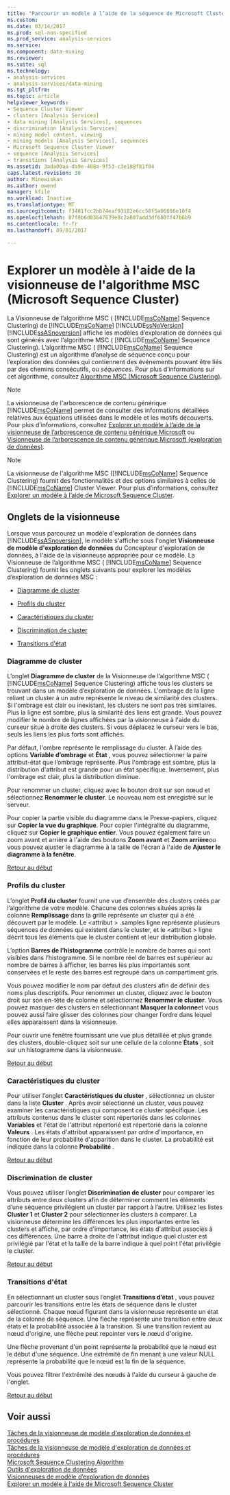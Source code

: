 ```yaml
---
title: "Parcourir un modèle à l’aide de la séquence de Microsoft Cluster Viewer | Documents Microsoft"
ms.custom: 
ms.date: 03/14/2017
ms.prod: sql-non-specified
ms.prod_service: analysis-services
ms.service: 
ms.component: data-mining
ms.reviewer: 
ms.suite: sql
ms.technology:
- analysis-services
- analysis-services/data-mining
ms.tgt_pltfrm: 
ms.topic: article
helpviewer_keywords:
- Sequence Cluster Viewer
- clusters [Analysis Services]
- data mining [Analysis Services], sequences
- discrimination [Analysis Services]
- mining model content, viewing
- mining models [Analysis Services], sequences
- Microsoft Sequence Cluster Viewer
- sequence [Analysis Services]
- transitions [Analysis Services]
ms.assetid: 3ada00aa-da9e-488a-9f53-c3e188f81f84
caps.latest.revision: 38
author: Minewiskan
ms.author: owend
manager: kfile
ms.workload: Inactive
ms.translationtype: MT
ms.sourcegitcommit: f3481fcc2bb74eaf93182e6cc58f5a06666e10f4
ms.openlocfilehash: 87f8b6d83647639e8c2a807add3df680ff47b6b9
ms.contentlocale: fr-fr
ms.lasthandoff: 09/01/2017

---
```

# <a name="browse-a-model-using-the-microsoft-sequence-cluster-viewer"></a>Explorer un modèle à l'aide de la visionneuse de l'algorithme MSC (Microsoft Sequence Cluster)
  La Visionneuse de l’algorithme MSC ( [!INCLUDE[msCoName](../../includes/msconame-md.md)] Sequence Clustering) de [!INCLUDE[msCoName](../../includes/msconame-md.md)] [!INCLUDE[ssNoVersion](../../includes/ssnoversion-md.md)] [!INCLUDE[ssASnoversion](../../includes/ssasnoversion-md.md)] affiche les modèles d’exploration de données qui sont générés avec l’algorithme MSC ( [!INCLUDE[msCoName](../../includes/msconame-md.md)] Sequence Clustering). L’algorithme MSC ( [!INCLUDE[msCoName](../../includes/msconame-md.md)] Sequence Clustering) est un algorithme d’analyse de séquence conçu pour l’exploration des données qui contiennent des événements pouvant être liés par des chemins consécutifs, ou *séquences*. Pour plus d’informations sur cet algorithme, consultez [Algorithme MSC (Microsoft Sequence Clustering)](../../analysis-services/data-mining/microsoft-sequence-clustering-algorithm.md).  
  
> [!NOTE]  
>  La visionneuse de l'arborescence de contenu générique [!INCLUDE[msCoName](../../includes/msconame-md.md)] permet de consulter des informations détaillées relatives aux équations utilisées dans le modèle et les motifs découverts. Pour plus d’informations, consultez [Explorer un modèle à l’aide de la visionneuse de l’arborescence de contenu générique Microsoft](../../analysis-services/data-mining/browse-a-model-using-the-microsoft-generic-content-tree-viewer.md) ou [Visionneuse de l’arborescence de contenu générique Microsoft &#40;exploration de données&#41;](http://msdn.microsoft.com/library/751b4393-f6fd-48c1-bcef-bdca589ce34c).  
  
> [!NOTE]  
>  La visionneuse de l'algorithme MSC ([!INCLUDE[msCoName](../../includes/msconame-md.md)] Sequence Clustering) fournit des fonctionnalités et des options similaires à celles de [!INCLUDE[msCoName](../../includes/msconame-md.md)] Cluster Viewer. Pour plus d’informations, consultez [Explorer un modèle à l’aide de Microsoft Sequence Cluster](../../analysis-services/data-mining/browse-a-model-using-the-microsoft-cluster-viewer.md).  
  
##  <a name="BKMK_ViewerTabs"></a> Onglets de la visionneuse  
 Lorsque vous parcourez un modèle d'exploration de données dans [!INCLUDE[ssASnoversion](../../includes/ssasnoversion-md.md)], le modèle s'affiche sous l'onglet **Visionneuse de modèle d'exploration de données** du Concepteur d'exploration de données, à l'aide de la visionneuse appropriée pour ce modèle. La Visionneuse de l’algorithme MSC ( [!INCLUDE[msCoName](../../includes/msconame-md.md)] Sequence Clustering) fournit les onglets suivants pour explorer les modèles d’exploration de données MSC :  
  
-   [Diagramme de cluster](#BKMK_Diagram)  
  
-   [Profils du cluster](#BKMK_Profile)  
  
-   [Caractéristiques du cluster](#BKMK_Characteristics)  
  
-   [Discrimination de cluster](#BKMK_Discrimination)  
  
-   [Transitions d'état](#BKMK_Transitions)  
  
###  <a name="BKMK_Diagram"></a> Diagramme de cluster  
 L’onglet **Diagramme de cluster** de la Visionneuse de l’algorithme MSC ( [!INCLUDE[msCoName](../../includes/msconame-md.md)] Sequence Clustering) affiche tous les clusters se trouvant dans un modèle d’exploration de données. L'ombrage de la ligne reliant un cluster à un autre représente le niveau de similarité des clusters. Si l'ombrage est clair ou inexistant, les clusters ne sont pas très similaires. Plus la ligne est sombre, plus la similarité des liens est grande. Vous pouvez modifier le nombre de lignes affichées par la visionneuse à l'aide du curseur situé à droite des clusters. Si vous déplacez le curseur vers le bas, seuls les liens les plus forts sont affichés.  
  
 Par défaut, l'ombre représente le remplissage du cluster. À l’aide des options **Variable d’ombrage** et **État** , vous pouvez sélectionner la paire attribut-état que l’ombrage représente. Plus l'ombrage est sombre, plus la distribution d'attribut est grande pour un état spécifique. Inversement, plus l'ombrage est clair, plus la distribution diminue.  
  
 Pour renommer un cluster, cliquez avec le bouton droit sur son nœud et sélectionnez **Renommer le cluster**. Le nouveau nom est enregistré sur le serveur.  
  
 Pour copier la partie visible du diagramme dans le Presse-papiers, cliquez sur **Copier la vue du graphique**. Pour copier l'intégralité du diagramme, cliquez sur **Copier le graphique entier**. Vous pouvez également faire un zoom avant et arrière à l'aide des boutons **Zoom avant** et **Zoom arrière**ou vous pouvez ajuster le diagramme à la taille de l'écran à l'aide de **Ajuster le diagramme à la fenêtre**.  
  
 [Retour au début](#BKMK_ViewerTabs)  
  
###  <a name="BKMK_Profile"></a> Profils du cluster  
 L’onglet **Profil du cluster** fournit une vue d’ensemble des clusters créés par l’algorithme de votre modèle. Chacune des colonnes situées après la colonne **Remplissage** dans la grille représente un cluster qui a été découvert par le modèle. Le \<attribut > .samples ligne représente plusieurs séquences de données qui existent dans le cluster, et le \<attribut > ligne décrit tous les éléments que le cluster contient et leur distribution globale.  
  
 L’option **Barres de l’histogramme** contrôle le nombre de barres qui sont visibles dans l’histogramme. Si le nombre réel de barres est supérieur au nombre de barres à afficher, les barres les plus importantes sont conservées et le reste des barres est regroupé dans un compartiment gris.  
  
 Vous pouvez modifier le nom par défaut des clusters afin de définir des noms plus descriptifs. Pour renommer un cluster, cliquez avec le bouton droit sur son en-tête de colonne et sélectionnez **Renommer le cluster**. Vous pouvez masquer des clusters en sélectionnant **Masquer la colonne**et vous pouvez aussi faire glisser des colonnes pour changer l’ordre dans lequel elles apparaissent dans la visionneuse.  
  
 Pour ouvrir une fenêtre fournissant une vue plus détaillée et plus grande des clusters, double-cliquez soit sur une cellule de la colonne **États** , soit sur un histogramme dans la visionneuse.  
  
 [Retour au début](#BKMK_ViewerTabs)  
  
###  <a name="BKMK_Characteristics"></a> Caractéristiques du cluster  
 Pour utiliser l’onglet **Caractéristiques du cluster** , sélectionnez un cluster dans la liste **Cluster** . Après avoir sélectionné un cluster, vous pouvez examiner les caractéristiques qui composent ce cluster spécifique. Les attributs contenus dans le cluster sont répertoriés dans les colonnes **Variables** et l'état de l'attribut répertorié est répertorié dans la colonne **Valeurs** . Les états d'attribut apparaissent par ordre d'importance, en fonction de leur probabilité d'apparition dans le cluster. La probabilité est indiquée dans la colonne **Probabilité** .  
  
 [Retour au début](#BKMK_ViewerTabs)  
  
###  <a name="BKMK_Discrimination"></a> Discrimination de cluster  
 Vous pouvez utiliser l’onglet **Discrimination de cluster** pour comparer les attributs entre deux clusters afin de déterminer comment les éléments d’une séquence privilégient un cluster par rapport à l’autre. Utilisez les listes **Cluster 1** et **Cluster 2** pour sélectionner les clusters à comparer. La visionneuse détermine les différences les plus importantes entre les clusters et affiche, par ordre d'importance, les états d'attribut associés à ces différences. Une barre à droite de l'attribut indique quel cluster est privilégié par l'état et la taille de la barre indique à quel point l'état privilégie le cluster.  
  
 [Retour au début](#BKMK_ViewerTabs)  
  
###  <a name="BKMK_Transitions"></a> Transitions d'état  
 En sélectionnant un cluster sous l’onglet **Transitions d’état** , vous pouvez parcourir les transitions entre les états de séquence dans le cluster sélectionné. Chaque nœud figurant dans la visionneuse représente un état de la colonne de séquence. Une flèche représente une transition entre deux états et la probabilité associée à la transition. Si une transition revient au nœud d'origine, une flèche peut repointer vers le nœud d'origine.  
  
 Une flèche provenant d'un point représente la probabilité que le nœud est le début d'une séquence. Une extrémité de fin menant à une valeur NULL représente la probabilité que le nœud est la fin de la séquence.  
  
 Vous pouvez filtrer l'extrémité des nœuds à l'aide du curseur à gauche de l'onglet.  
  
 [Retour au début](#BKMK_ViewerTabs)  
  
## <a name="see-also"></a>Voir aussi  
 [Tâches de la visionneuse de modèle d'exploration de données et procédures](../../analysis-services/data-mining/mining-model-viewer-tasks-and-how-tos.md)   
 [Tâches de la visionneuse de modèle d'exploration de données et procédures](../../analysis-services/data-mining/mining-model-viewer-tasks-and-how-tos.md)   
 [Microsoft Sequence Clustering Algorithm](../../analysis-services/data-mining/microsoft-sequence-clustering-algorithm.md)   
 [Outils d'exploration de données](../../analysis-services/data-mining/data-mining-tools.md)   
 [Visionneuses de modèle d’exploration de données](../../analysis-services/data-mining/data-mining-model-viewers.md)   
 [Explorer un modèle à l'aide de Microsoft Sequence Cluster](../../analysis-services/data-mining/browse-a-model-using-the-microsoft-cluster-viewer.md)  
  
  

